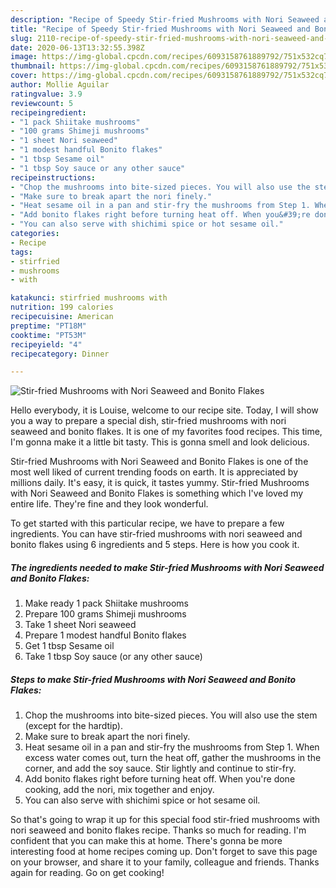 ```yaml
---
description: "Recipe of Speedy Stir-fried Mushrooms with Nori Seaweed and Bonito Flakes"
title: "Recipe of Speedy Stir-fried Mushrooms with Nori Seaweed and Bonito Flakes"
slug: 2110-recipe-of-speedy-stir-fried-mushrooms-with-nori-seaweed-and-bonito-flakes
date: 2020-06-13T13:32:55.398Z
image: https://img-global.cpcdn.com/recipes/6093158761889792/751x532cq70/stir-fried-mushrooms-with-nori-seaweed-and-bonito-flakes-recipe-main-photo.jpg
thumbnail: https://img-global.cpcdn.com/recipes/6093158761889792/751x532cq70/stir-fried-mushrooms-with-nori-seaweed-and-bonito-flakes-recipe-main-photo.jpg
cover: https://img-global.cpcdn.com/recipes/6093158761889792/751x532cq70/stir-fried-mushrooms-with-nori-seaweed-and-bonito-flakes-recipe-main-photo.jpg
author: Mollie Aguilar
ratingvalue: 3.9
reviewcount: 5
recipeingredient:
- "1 pack Shiitake mushrooms"
- "100 grams Shimeji mushrooms"
- "1 sheet Nori seaweed"
- "1 modest handful Bonito flakes"
- "1 tbsp Sesame oil"
- "1 tbsp Soy sauce or any other sauce"
recipeinstructions:
- "Chop the mushrooms into bite-sized pieces. You will also use the stem (except for the hardtip)."
- "Make sure to break apart the nori finely."
- "Heat sesame oil in a pan and stir-fry the mushrooms from Step 1. When excess water comes out, turn the heat off, gather the mushrooms in the corner, and add the soy sauce. Stir lightly and continue to stir-fry."
- "Add bonito flakes right before turning heat off. When you&#39;re done cooking, add the nori, mix together and enjoy."
- "You can also serve with shichimi spice or hot sesame oil."
categories:
- Recipe
tags:
- stirfried
- mushrooms
- with

katakunci: stirfried mushrooms with 
nutrition: 199 calories
recipecuisine: American
preptime: "PT18M"
cooktime: "PT53M"
recipeyield: "4"
recipecategory: Dinner

---
```



![Stir-fried Mushrooms with Nori Seaweed and Bonito Flakes](https://img-global.cpcdn.com/recipes/6093158761889792/751x532cq70/stir-fried-mushrooms-with-nori-seaweed-and-bonito-flakes-recipe-main-photo.jpg)

Hello everybody, it is Louise, welcome to our recipe site. Today, I will show you a way to prepare a special dish, stir-fried mushrooms with nori seaweed and bonito flakes. It is one of my favorites food recipes. This time, I'm gonna make it a little bit tasty. This is gonna smell and look delicious.

Stir-fried Mushrooms with Nori Seaweed and Bonito Flakes is one of the most well liked of current trending foods on earth. It is appreciated by millions daily. It's easy, it is quick, it tastes yummy. Stir-fried Mushrooms with Nori Seaweed and Bonito Flakes is something which I've loved my entire life. They're fine and they look wonderful.




To get started with this particular recipe, we have to prepare a few ingredients. You can have stir-fried mushrooms with nori seaweed and bonito flakes using 6 ingredients and 5 steps. Here is how you cook it.

<!--inarticleads1-->

##### The ingredients needed to make Stir-fried Mushrooms with Nori Seaweed and Bonito Flakes:

1. Make ready 1 pack Shiitake mushrooms
1. Prepare 100 grams Shimeji mushrooms
1. Take 1 sheet Nori seaweed
1. Prepare 1 modest handful Bonito flakes
1. Get 1 tbsp Sesame oil
1. Take 1 tbsp Soy sauce (or any other sauce)




<!--inarticleads2-->

##### Steps to make Stir-fried Mushrooms with Nori Seaweed and Bonito Flakes:

1. Chop the mushrooms into bite-sized pieces. You will also use the stem (except for the hardtip).
1. Make sure to break apart the nori finely.
1. Heat sesame oil in a pan and stir-fry the mushrooms from Step 1. When excess water comes out, turn the heat off, gather the mushrooms in the corner, and add the soy sauce. Stir lightly and continue to stir-fry.
1. Add bonito flakes right before turning heat off. When you&#39;re done cooking, add the nori, mix together and enjoy.
1. You can also serve with shichimi spice or hot sesame oil.




So that's going to wrap it up for this special food stir-fried mushrooms with nori seaweed and bonito flakes recipe. Thanks so much for reading. I'm confident that you can make this at home. There's gonna be more interesting food at home recipes coming up. Don't forget to save this page on your browser, and share it to your family, colleague and friends. Thanks again for reading. Go on get cooking!
